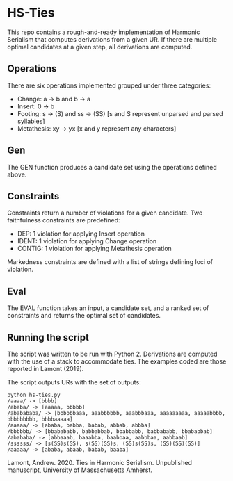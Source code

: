 # HS-Ties

This repo contains a rough-and-ready implementation of Harmonic Serialism that computes derivations from a given UR. If there are multiple optimal candidates at a given step, all derivations are computed.

## Operations

There are six operations implemented grouped under three categories:

* Change: a -> b and b -> a
* Insert: 0 -> b
* Footing: s -> (S) and ss -> (SS) [s and S represent unparsed and parsed syllables]
* Metathesis: xy -> yx [x and y represent any characters]

## Gen

The GEN function produces a candidate set using the operations defined above.

## Constraints

Constraints return a number of violations for a given candidate. Two faithfulness constraints are predefined:

* DEP: 1 violation for applying Insert operation
* IDENT: 1 violation for applying Change operation
* CONTIG: 1 violation for applying Metathesis operation

Markedness constraints are defined with a list of strings defining loci of violation.

## Eval

The EVAL function takes an input, a candidate set, and a ranked set of constraints and returns the optimal set of candidates.

## Running the script

The script was written to be run with Python 2. Derivations are computed with the use of a stack to accommodate ties. The examples coded are those reported in Lamont (2019).

The script outputs URs with the set of outputs:

```
python hs-ties.py
/aaaa/ -> [bbbb]
/ababa/ -> [aaaaa, bbbbb]
/ababababa/ -> [bbbbbbaaa, aaabbbbbb, aaabbbaaa, aaaaaaaaa, aaaaabbbb, bbbbbbbbb, bbbbaaaaa]
/aaaaa/ -> [ababa, babba, babab, abbab, abbba]
/bbbbbb/ -> [bbabababb, babbabbab, bbabbabb, babbababb, bbababbab]
/abababa/ -> [abbaaab, baaabba, baabbaa, aabbbaa, aabbaab]
/ssssss/ -> [s(SS)s(SS), s(SS)(SS)s, (SS)s(SS)s, (SS)(SS)(SS)]
/aaaaa/ -> [ababa, abaab, babab, baaba]
```

Lamont, Andrew. 2020. Ties in Harmonic Serialism. Unpublished manuscript, University of Massachusetts Amherst.

